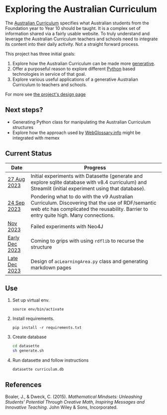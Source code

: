 # Exploring the Australian Curriculum

The [Australian Curriculum](https://australiancurriculum.edu.au/) specifies what Australian students from the Foundation year to Year 10 should be taught. It is a complex set of information shared via a fairly usable website. To truly understand and leverage the Australian Curriculum teachers and schools need to integrate its content into their daily activity. Not a straight forward process.

This project has three initial goals:

1. Explore how the Australian Curriculum can be made more [generative](https://djplaner.github.io/memex/sense/nodt/generativity/).
2. Offer a purposeful reason to explore different [Python](https://www.python.org/) based technologies in service of that goal.
3. Explore various useful applications of a generative Australian Curriculum to teachers and schools.

For more see [the project's design page](https://djplaner.github.io/memex/sense/Python/exploring-australian-curriculum/)

## Next steps?

- Generating Python class for manipulating the Australian Curriculum structures
- Explore how the approach used by [WebGlossary.info](https://webglossary.info/) might be integrated with memex


## Current Status

| Date | Progress |
| --- | --- |
| [27 Aug 2023](https://djplaner.github.io/memex/sense/Python/exploring-oz-curriculum/001-exploring-oz-dev-log/) | Initial experiments with Datasette (generate and explore sqlite database with v8.4 curriculum) and Streamlit (initial experiment using that database). |
| [24 Sep 2023](https://djplaner.github.io/memex/sense/Python/exploring-oz-curriculum/002-exploring-oz-dev-log/) | Pondering what to do with the v9 Australian Curriculum. Discovering that the use of RDF/semantic web etc has complicated the reusability. Barrier to entry quite high. Many connections. |
| [Nov 2023](https://djplaner.github.io/memex/sense/Python/exploring-oz-curriculum/003-exploring-oz-dev-log/) | Failed experiments with Neo4J |
| [Early Dec 2023](https://djplaner.github.io/memex/sense/Python/exploring-oz-curriculum/004-exploring-oz-dev-log/) | Coming to grips with using `rdflib` to recurse the structure | 
| [Late Dec 2023](https://djplaner.github.io/memex/sense/Python/exploring-oz-curriculum/005-exploring-oz-dev-log/) | Design of `acLearningArea.py` class and generating markdown pages |



## Use

1. Set up virtual env.

    `source env/bin/activate`

2. Install requirements.

    `pip install -r requirements.txt`

3. Create database 

    ```bash
    cd datasette
    sh generate.sh
    ```

4. Run datasette and follow instructions
   
    `datasette curriculum.db`


## References

Boaler, J., & Dweck, C. (2015). *Mathematical Mindsets: Unleashing Students' Potential Through Creative Math, Inspiring Messages and Innovative Teaching*. John Wiley & Sons, Incorporated.